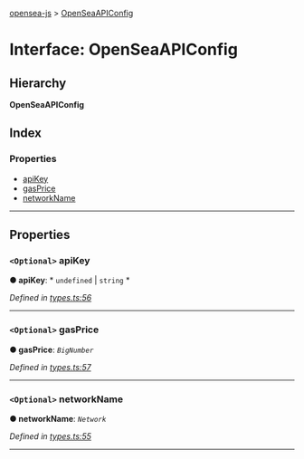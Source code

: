 [opensea-js](../README.md) > [OpenSeaAPIConfig](../interfaces/openseaapiconfig.md)

# Interface: OpenSeaAPIConfig

## Hierarchy

**OpenSeaAPIConfig**

## Index

### Properties

* [apiKey](openseaapiconfig.md#apikey)
* [gasPrice](openseaapiconfig.md#gasprice)
* [networkName](openseaapiconfig.md#networkname)

---

## Properties

<a id="apikey"></a>

### `<Optional>` apiKey

**● apiKey**: * `undefined` &#124; `string`
*

*Defined in [types.ts:56](https://github.com/ProjectOpenSea/opensea-js/blob/49f2b5f/src/types.ts#L56)*

___
<a id="gasprice"></a>

### `<Optional>` gasPrice

**● gasPrice**: *`BigNumber`*

*Defined in [types.ts:57](https://github.com/ProjectOpenSea/opensea-js/blob/49f2b5f/src/types.ts#L57)*

___
<a id="networkname"></a>

### `<Optional>` networkName

**● networkName**: *`Network`*

*Defined in [types.ts:55](https://github.com/ProjectOpenSea/opensea-js/blob/49f2b5f/src/types.ts#L55)*

___

